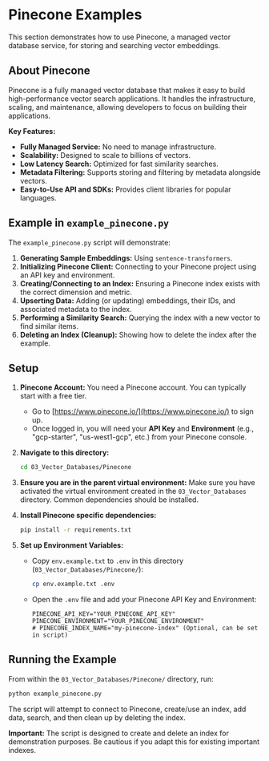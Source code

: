 # Pinecone Examples

This section demonstrates how to use Pinecone, a managed vector database service, for storing and searching vector embeddings.

## About Pinecone

Pinecone is a fully managed vector database that makes it easy to build high-performance vector search applications. It handles the infrastructure, scaling, and maintenance, allowing developers to focus on building their applications.

**Key Features:**

*   **Fully Managed Service:** No need to manage infrastructure.
*   **Scalability:** Designed to scale to billions of vectors.
*   **Low Latency Search:** Optimized for fast similarity searches.
*   **Metadata Filtering:** Supports storing and filtering by metadata alongside vectors.
*   **Easy-to-Use API and SDKs:** Provides client libraries for popular languages.

## Example in `example_pinecone.py`

The `example_pinecone.py` script will demonstrate:

1.  **Generating Sample Embeddings:** Using `sentence-transformers`.
2.  **Initializing Pinecone Client:** Connecting to your Pinecone project using an API key and environment.
3.  **Creating/Connecting to an Index:** Ensuring a Pinecone index exists with the correct dimension and metric.
4.  **Upserting Data:** Adding (or updating) embeddings, their IDs, and associated metadata to the index.
5.  **Performing a Similarity Search:** Querying the index with a new vector to find similar items.
6.  **Deleting an Index (Cleanup):** Showing how to delete the index after the example.

## Setup

1.  **Pinecone Account:** You need a Pinecone account. You can typically start with a free tier.
    *   Go to [https://www.pinecone.io/](https://www.pinecone.io/) to sign up.
    *   Once logged in, you will need your **API Key** and **Environment** (e.g., "gcp-starter", "us-west1-gcp", etc.) from your Pinecone console.

2.  **Navigate to this directory:**
    ```bash
    cd 03_Vector_Databases/Pinecone
    ```
3.  **Ensure you are in the parent virtual environment:**
    Make sure you have activated the virtual environment created in the `03_Vector_Databases` directory. Common dependencies should be installed.

4.  **Install Pinecone specific dependencies:**
    ```bash
    pip install -r requirements.txt
    ```

5.  **Set up Environment Variables:**
    *   Copy `env.example.txt` to `.env` in this directory (`03_Vector_Databases/Pinecone/`):
        ```bash
        cp env.example.txt .env
        ```
    *   Open the `.env` file and add your Pinecone API Key and Environment:
        ```env
        PINECONE_API_KEY="YOUR_PINECONE_API_KEY"
        PINECONE_ENVIRONMENT="YOUR_PINECONE_ENVIRONMENT"
        # PINECONE_INDEX_NAME="my-pinecone-index" (Optional, can be set in script)
        ```

## Running the Example

From within the `03_Vector_Databases/Pinecone/` directory, run:

```bash
python example_pinecone.py
```
The script will attempt to connect to Pinecone, create/use an index, add data, search, and then clean up by deleting the index.

**Important:** The script is designed to create and delete an index for demonstration purposes. Be cautious if you adapt this for existing important indexes. 